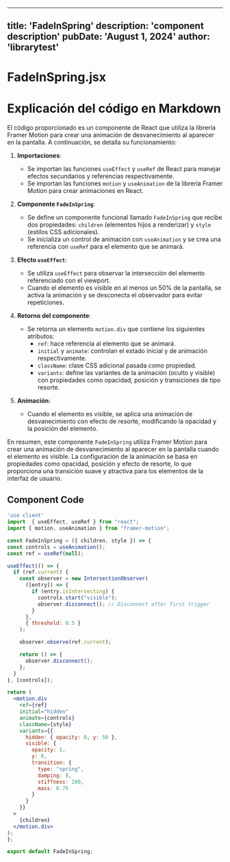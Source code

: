 ---
  title: 'FadeInSpring'
  description: 'component description'
  pubDate: 'August 1, 2024'
  author: 'librarytest'
  ---
  
  
  
  # FadeInSpring.jsx
  # Explicación del código en Markdown

El código proporcionado es un componente de React que utiliza la librería Framer Motion para crear una animación de desvanecimiento al aparecer en la pantalla. A continuación, se detalla su funcionamiento:

1. **Importaciones**:
   - Se importan las funciones `useEffect` y `useRef` de React para manejar efectos secundarios y referencias respectivamente.
   - Se importan las funciones `motion` y `useAnimation` de la librería Framer Motion para crear animaciones en React.

2. **Componente `FadeInSpring`**:
   - Se define un componente funcional llamado `FadeInSpring` que recibe dos propiedades: `children` (elementos hijos a renderizar) y `style` (estilos CSS adicionales).
   - Se inicializa un control de animación con `useAnimation` y se crea una referencia con `useRef` para el elemento que se animará.

3. **Efecto `useEffect`**:
   - Se utiliza `useEffect` para observar la intersección del elemento referenciado con el viewport.
   - Cuando el elemento es visible en al menos un 50% de la pantalla, se activa la animación y se desconecta el observador para evitar repeticiones.

4. **Retorno del componente**:
   - Se retorna un elemento `motion.div` que contiene los siguientes atributos:
     - `ref`: hace referencia al elemento que se animará.
     - `initial` y `animate`: controlan el estado inicial y de animación respectivamente.
     - `className`: clase CSS adicional pasada como propiedad.
     - `variants`: define las variantes de la animación (oculto y visible) con propiedades como opacidad, posición y transiciones de tipo resorte.

5. **Animación**:
   - Cuando el elemento es visible, se aplica una animación de desvanecimiento con efecto de resorte, modificando la opacidad y la posición del elemento.

En resumen, este componente `FadeInSpring` utiliza Framer Motion para crear una animación de desvanecimiento al aparecer en la pantalla cuando el elemento es visible. La configuración de la animación se basa en propiedades como opacidad, posición y efecto de resorte, lo que proporciona una transición suave y atractiva para los elementos de la interfaz de usuario.
  
  ## Component Code
  ```jsx
  'use client'
import  { useEffect, useRef } from "react";
import { motion, useAnimation } from "framer-motion";

const FadeInSpring = ({ children, style }) => {
  const controls = useAnimation();
  const ref = useRef(null);

  useEffect(() => {
    if (ref.current) {
      const observer = new IntersectionObserver(
        ([entry]) => {
          if (entry.isIntersecting) {
            controls.start("visible");
            observer.disconnect(); // Disconnect after first trigger
          }
        },
        { threshold: 0.5 }
      );

      observer.observe(ref.current);

      return () => {
        observer.disconnect();
      };
    }
  }, [controls]);

  return (
    <motion.div
      ref={ref}
      initial="hidden"
      animate={controls}
      className={style}
      variants={{
        hidden: { opacity: 0, y: 50 },
        visible: {
          opacity: 1,
          y: 0,
          transition: {
            type: "spring",
            damping: 8,
            stiffness: 200,
            mass: 0.75
          }
        }
      }}
    >
      {children}
    </motion.div>
  );
};

export default FadeInSpring;
  ```
  